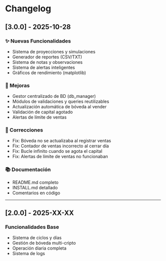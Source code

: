 # Changelog

## [3.0.0] - 2025-10-28

### ✨ Nuevas Funcionalidades
- Sistema de proyecciones y simulaciones
- Generador de reportes (CSV/TXT)
- Sistema de notas y observaciones
- Sistema de alertas inteligentes
- Gráficos de rendimiento (matplotlib)

### 🔧 Mejoras
- Gestor centralizado de BD (db_manager)
- Módulos de validaciones y queries reutilizables
- Actualización automática de bóveda al vender
- Validación de capital agotado
- Alertas de límite de ventas

### 🐛 Correcciones
- Fix: Bóveda no se actualizaba al registrar ventas
- Fix: Contador de ventas incorrecto al cerrar día
- Fix: Bucle infinito cuando se agota el capital
- Fix: Alertas de límite de ventas no funcionaban

### 📚 Documentación
- README.md completo
- INSTALL.md detallado
- Comentarios en código

---

## [2.0.0] - 2025-XX-XX

### Funcionalidades Base
- Sistema de ciclos y días
- Gestión de bóveda multi-cripto
- Operación diaria completa
- Sistema de logs